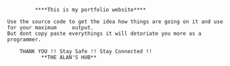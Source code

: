  		     ****This is my portfolio website****

    Use the source code to get the idea how things are going on it and use for your maximum 	output.
    But dont copy paste everythings it will detoriate you more as a programmer.

		THANK YOU !! Stay Safe !! Stay Connected !!
			   **THE ALAN'S HUB**

 
